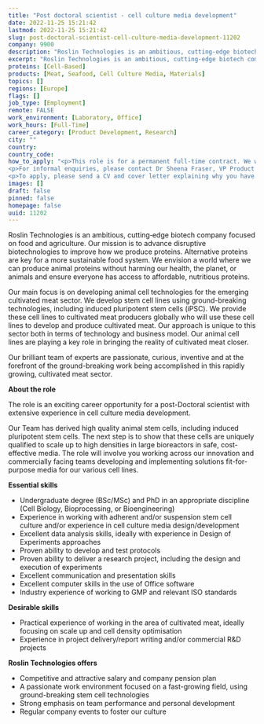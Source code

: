 ```yaml
---
title: "Post doctoral scientist - cell culture media development"
date: 2022-11-25 15:21:42
lastmod: 2022-11-25 15:21:42
slug: post-doctoral-scientist-cell-culture-media-development-11202
company: 9900
description: "Roslin Technologies is an ambitious, cutting‐edge biotech company focused on food and agriculture. Our mission is to advance disruptive biotechnologies to improve how we produce proteins. Alternative proteins are key for a more sustainable food system. We envision a world where we can produce animal proteins without harming our health, the planet, or animals and ensure everyone has access to affordable, nutritious proteins."
excerpt: "Roslin Technologies is an ambitious, cutting‐edge biotech company focused on food and agriculture. Our mission is to advance disruptive biotechnologies to improve how we produce proteins. Alternative proteins are key for a more sustainable food system. We envision a world where we can produce animal proteins without harming our health, the planet, or animals and ensure everyone has access to affordable, nutritious proteins."
proteins: [Cell-Based]
products: [Meat, Seafood, Cell Culture Media, Materials]
topics: []
regions: [Europe]
flags: []
job_type: [Employment]
remote: FALSE
work_environment: [Laboratory, Office]
work_hours: [Full-Time]
career_category: [Product Development, Research]
city: ""
country: 
country_code: 
how_to_apply: "<p>This role is for a permanent full-time contract. We will offer a competitive and attractive compensation package.</p>
<p>For informal enquiries, please contact Dr Sheena Fraser, VP Product Development (<a href=\"mailto:sheena.fraser@roslintech.com\">sheena.fraser@roslintech.com</a>).</p>
<p>To apply, please send a CV and cover letter explaining why you have applied for the post to <a href=\"mailto:careers@roslintech.com\">careers@roslintech.com</a>.</p>"
images: []
draft: false
pinned: false
homepage: false
uuid: 11202
---
```

<p>Roslin Technologies is an ambitious, cutting‐edge biotech company focused on food and agriculture. Our mission is to advance disruptive biotechnologies to improve how we produce proteins. Alternative proteins are key for a more sustainable food system. We envision a world where we can produce animal proteins without harming our health, the planet, or animals and ensure everyone has access to affordable, nutritious proteins.</p>
<p>Our main focus is on developing animal cell technologies for the emerging cultivated meat sector. We develop stem cell lines using ground-breaking technologies, including induced pluripotent stem cells (iPSC). We provide these cell lines to cultivated meat producers globally who will use these cell lines to develop and produce cultivated meat. Our approach is unique to this sector both in terms of technology and business model. Our animal cell lines are playing a key role in bringing the reality of cultivated meat closer.</p>
<p>Our brilliant team of experts are passionate, curious, inventive and at the forefront of the ground-breaking work being accomplished in this rapidly growing, cultivated meat sector.</p>
<p><strong>About the role</strong></p>
<p>The role is an exciting career opportunity for a post-Doctoral scientist with extensive experience in cell culture media development.</p>
<p>Our Team has derived high quality animal stem cells, including induced pluripotent stem cells. The next step is to show that these cells are uniquely qualified to scale up to high densities in large bioreactors in safe, cost-effective media. The role will involve you working across our innovation and commercially facing teams developing and implementing solutions fit-for-purpose media for our various cell lines. </p>
<p><strong>Essential skills</strong></p>
<ul>
<li>Undergraduate degree (BSc/MSc) and PhD in an appropriate discipline (Cell Biology, Bioprocessing, or Bioengineering)</li>
<li>Experience in working with adherent and/or suspension stem cell culture and/or experience in cell culture media design/development </li>
<li>Excellent data analysis skills, ideally with experience in Design of Experiments approaches</li>
<li>Proven ability to develop and test protocols </li>
<li>Proven ability to deliver a research project, including the design and execution of experiments</li>
<li>Excellent communication and presentation skills </li>
<li>Excellent computer skills in the use of Office software</li>
<li>Industry experience of working to GMP and relevant ISO standards</li>
</ul>
<p><strong>Desirable skills</strong></p>
<ul>
<li>Practical experience of working in the area of cultivated meat, ideally focusing on scale up and cell density optimisation</li>
<li>Experience in project delivery/report writing and/or commercial R&D projects</li>
</ul>
<p><strong>Roslin Technologies offers</strong></p>
<ul>
<li>Competitive and attractive salary and company pension plan </li>
<li>A passionate work environment focused on a fast-growing field, using ground-breaking stem cell technologies </li>
<li>Strong emphasis on team performance and personal development </li>
<li>Regular company events to foster our culture</li>
</ul>
